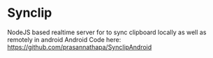 # Synclip
NodeJS based realtime server for to sync clipboard locally as well as remotely in android
Android Code here: https://github.com/prasannathapa/SynclipAndroid
